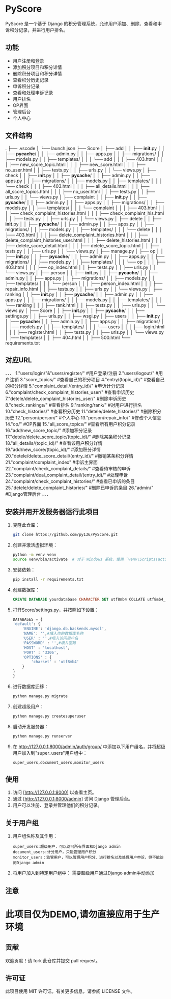 # PyScore

PyScore 是一个基于 Django 的积分管理系统，允许用户添加、删除、查看和申诉积分记录，并进行用户排名。

## 功能

- 用户注册和登录
- 添加积分项目和积分详情
- 删除积分项目和积分详情
- 查看积分历史记录
- 申诉积分记录
- 查看和处理申诉记录
- 用户排名
- OP界面
- 管理后台
- 个人中心

## 文件结构
.
├── .vscode
│   └── launch.json
├── Score
│   ├── add
│   │   ├── __init__.py
│   │   ├── __pycache__/
│   │   ├── admin.py
│   │   ├── apps.py
│   │   ├── migrations/
│   │   ├── models.py
│   │   ├── templates/
│   │   │   └── add
│   │   │       ├── 403.html
│   │   │       ├── new_score_topic.html
│   │   │       ├── new_score.html
│   │   │       ├── no_user.html
│   │   ├── tests.py
│   │   ├── urls.py
│   │   └── views.py
│   ├── check
│   │   ├── __init__.py
│   │   ├── __pycache__/
│   │   ├── admin.py
│   │   ├── apps.py
│   │   ├── migrations/
│   │   ├── models.py
│   │   ├── templates/
│   │   │   └── check
│   │   │       ├── 403.html
│   │   │       ├── all_details.html
│   │   │       ├── all_score_topics.html
│   │   │       ├── no_user.html
│   │   ├── tests.py
│   │   ├── urls.py
│   │   └── views.py
│   ├── complaint
│   │   ├── __init__.py
│   │   ├── __pycache__/
│   │   ├── admin.py
│   │   ├── apps.py
│   │   ├── migrations/
│   │   ├── models.py
│   │   ├── templates/
│   │   │   └── complaint
│   │   │       ├── 403.html
│   │   │       ├── check_complaint_histories.html
│   │   │       ├── check_complaint_his.html
│   │   ├── tests.py
│   │   ├── urls.py
│   │   └── views.py
│   ├── delete
│   │   ├── __init__.py
│   │   ├── __pycache__/
│   │   ├── admin.py
│   │   ├── apps.py
│   │   ├── migrations/
│   │   ├── models.py
│   │   ├── templates/
│   │   │   └── delete
│   │   │       ├── 403.html
│   │   │       ├── delete_complaint_histories.html
│   │   │       ├── delete_complaint_histories_user.html
│   │   │       ├── delete_histories.html
│   │   │       ├── delete_score_detail.html
│   │   │       ├── delete_score_topic.html
│   │   ├── tests.py
│   │   ├── urls.py
│   │   └── views.py
│   ├── manage.py
│   ├── op
│   │   ├── __init__.py
│   │   ├── __pycache__/
│   │   ├── admin.py
│   │   ├── apps.py
│   │   ├── migrations/
│   │   ├── models.py
│   │   ├── templates/
│   │   │   └── op
│   │   │       ├── 403.html
│   │   │       ├── op_index.html
│   │   ├── tests.py
│   │   ├── urls.py
│   │   └── views.py
│   ├── person
│   │   ├── __init__.py
│   │   ├── __pycache__/
│   │   ├── admin.py
│   │   ├── apps.py
│   │   ├── migrations/
│   │   ├── models.py
│   │   ├── templates/
│   │   │   └── person
│   │   │       ├── person_index.html
│   │   │       ├── repair_info.html
│   │   ├── tests.py
│   │   ├── urls.py
│   │   └── views.py
│   ├── ranking
│   │   ├── __init__.py
│   │   ├── __pycache__/
│   │   ├── admin.py
│   │   ├── apps.py
│   │   ├── migrations/
│   │   ├── models.py
│   │   ├── templates/
│   │   │   └── ranking
│   │   │       ├── rank.html
│   │   ├── tests.py
│   │   ├── urls.py
│   │   └── views.py
│   ├── Score
│   │   ├── __init__.py
│   │   ├── __pycache__/
│   │   ├── settings.py
│   │   ├── urls.py
│   │   ├── wsgi.py
│   ├── users
│   │   ├── __init__.py
│   │   ├── __pycache__/
│   │   ├── admin.py
│   │   ├── apps.py
│   │   ├── migrations/
│   │   ├── models.py
│   │   ├── templates/
│   │   │   └── users
│   │   │       ├── login.html
│   │   │       ├── register.html
│   │   ├── tests.py
│   │   ├── urls.py
│   │   └── views.py
│   ├── templates/
│   │   ├── 404.html
│   │   ├── 500.html
└── requirements.txt

## 对应URL
、、、
1."users/login/"&"users/register/"    #用户登录/注册
2."users/logout/"       #用户注销
3."score_topics/"       #查看自己的积分项目
4."entry/(topic_id)/"     #查看自己的积分详情
5."complaint_detail/(entry_id)/"     #申诉计分记录
6."complaint/check_complaint_histories_user/"         #查看申诉历史
7."detele/delete_complaint_histories_user/"          #删除申诉历史
8."check_rankings/"                 #查看排名
9."ranking/rank/"                  #对用户进行排名
10."check_histories/"                #查看积分历史
11."detele/delete_histories/"         #删除积分历史
12."person/person/"                #个人中心
13."person/repair_info/"            #修改个人信息
14."op/"                           #OP界面
15."all_score_topics/"           #查看所有用户积分记录
16."add/new_score_topic/"             #添加积分记录
17."detele/delete_score_topic/(topic_id)/"      #删除某条积分记录
18."all_details/(topic_id)/"              #查看该用户积分详情
19."add/new_score/(topic_id)/"            #添加积分详情
20."detele/delete_score_detail/(entry_id)/"      #撤销某条积分详情
21."complaint/complaint_index"                    #申诉主界面
22."complaint/check_complaint_details/"         #查看待审核的申诉
23."complaint/deal_complaint_detail/(entry_id)/"       #处理申诉
24."complaint/check_complaint_histories/"             #查看已申诉的条目
25."detele/delete_complaint_histories/"             #删除已申诉的条目
26."admin/"                                   #Django管理后台
、、、


## 安装并用开发服务器运行此项目

1. 克隆此仓库：

    ```sh
    git clone https://github.com/py136/PyScore.git
    ```

2. 创建并激活虚拟环境：

    ```sh
    python -m venv venv
    source venv/bin/activate  # 对于 Windows 系统，使用 `venv\Scripts\activate`
    ```

3. 安装依赖：

    ```sh
    pip install -r requirements.txt
    ```

4. 创建数据库：

    ```SQL
    CREATE DATABASE yourdatabase CHARACTER SET utf8mb4 COLLATE utf8mb4_unicode_ci;
    ```

5. 打开Score/settings.py，并按照如下设置：

    ```python
    DATABASES = {
    'default': {
        'ENGINE': 'django.db.backends.mysql',
        'NAME': '',#填入你的数据库名称
        'USER' : '',#填入访问用户名
        'PASSWORD' : '',#填入密码
        'HOST' : 'localhost',
        'PORT' : '3306',
        'OPTIONS' : {
            'charset' : 'utf8mb4'
        }
    }
    }
    ```

6. 进行数据库迁移：

    ```sh
    python manage.py migrate
    ```

7. 创建超级用户：

    ```sh
    python manage.py createsuperuser
    ```

8. 启动开发服务器：

    ```sh
    python manage.py runserver
    ```
9. 在 http://127.0.0.1:8000/admin/auth/group/ 中添加以下用户组名，并将超级用户加入到"super_users"用户组中：

    ```
    super_users,document_users,monitor_users
    ```
## 使用

1. 访问 [http://127.0.0.1:8000] 以查看主页。
2. 通过 [http://127.0.0.1:8000/admin] 访问 Django 管理后台。
3. 用户可以注册、登录并管理他们的积分记录。

## 关于用户组

1. 用户组名称及其作用：
    ```
    super_users:超级用户，可以访问所有界面和Django admin
    document_users:计分用户，只能管理用户积分
    monitor_users：监管用户，可以管理用户积分、进行排名以及处理用户申诉，但不能访问Django admin
    ```
2. 将用户加入到特定用户组中：
    需要超级用户通过Django admin手动添加

## 注意
# 此项目仅为DEMO,请勿直接应用于生产环境

## 贡献

欢迎贡献！请 fork 此仓库并提交 pull request。

## 许可证

此项目使用 MIT 许可证。有关更多信息，请参阅 LICENSE 文件。
